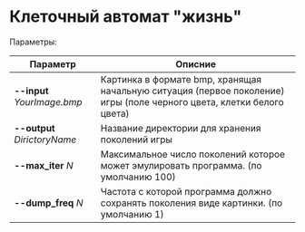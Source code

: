 # Клеточный автомат "жизнь"

Параметры:

| Параметр | Описние |
|---|---|
|**--input** *YourImage.bmp*|Картинка в формате bmp, хранящая начальную ситуация (первое поколение) игры (поле черного цвета, клетки белого цвета)|
|**--output** *DirictoryName*|Название директории для хранения поколений игры|
|**--max_iter** *N*|Максимальное число поколений которое может эмулировать программа. (по умолчанию 100)|
|**--dump_freq** *N*|Частота с которой программа должно сохранять поколения виде картинки. (по умолчанию 1)|

